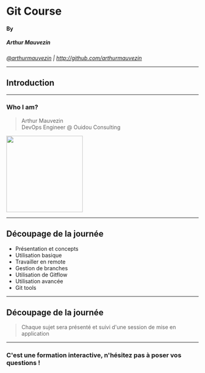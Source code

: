 # Git Course
#### By
##### Arthur Mauvezin

<i><a target="_new" href="http://twitter.com/arthurmauvezin">@arthurmauvezin</a> | <a target="_new" href="http://github.com/arthurmauvezin">http://github.com/arthurmauvezin</a></i>

---

## Introduction

----

### Who I am?

> Arthur Mauvezin<br />
> DevOps Engineer @ Ouidou Consulting

<img src="https://avatars2.githubusercontent.com/u/10439516?s=400&u=27155f0ca1ec897597b113b9677934db02901d9a&v=4" width="200px" />

----

## Découpage de la journée

* Présentation et concepts
* Utilisation basique
* Travailler en remote
* Gestion de branches
* Utilisation de Gitflow
* Utilisation avancée
* Git tools

----

## Découpage de la journée

> Chaque sujet sera présenté et suivi d'une session de mise en application

----

### C'est une formation interactive, n'hésitez pas à poser vos questions !

